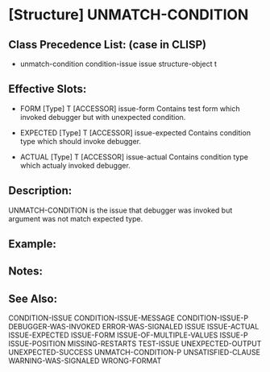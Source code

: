 # [Structure] UNMATCH-CONDITION

## Class Precedence List: (case in CLISP)

* unmatch-condition condition-issue issue structure-object t

## Effective Slots:

* FORM [Type] T
[ACCESSOR] issue-form
Contains test form which invoked debugger but with unexpected condition.

* EXPECTED [Type] T
[ACCESSOR] issue-expected
Contains condition type which should invoke debugger.

* ACTUAL [Type] T
[ACCESSOR] issue-actual
Contains condition type which actualy invoked debugger.

## Description:
UNMATCH-CONDITION is the issue that debugger was invoked but argument was not match expected type.

## Example:

## Notes:

## See Also:

CONDITION-ISSUE
CONDITION-ISSUE-MESSAGE
CONDITION-ISSUE-P
DEBUGGER-WAS-INVOKED
ERROR-WAS-SIGNALED
ISSUE
ISSUE-ACTUAL
ISSUE-EXPECTED
ISSUE-FORM
ISSUE-OF-MULTIPLE-VALUES
ISSUE-P
ISSUE-POSITION
MISSING-RESTARTS
TEST-ISSUE
UNEXPECTED-OUTPUT
UNEXPECTED-SUCCESS
UNMATCH-CONDITION-P
UNSATISFIED-CLAUSE
WARNING-WAS-SIGNALED
WRONG-FORMAT

